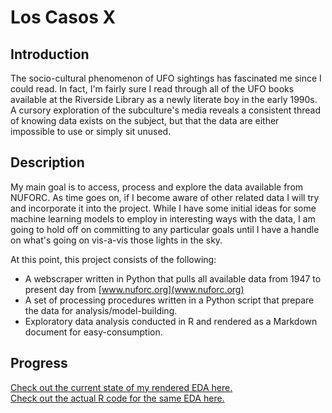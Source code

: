 # Los Casos X
## Introduction
The socio-cultural phenomenon of UFO sightings has fascinated me since I could read. In fact, I'm fairly sure I read through all of the UFO books available at the Riverside Library as a newly literate boy in the early 1990s. A cursory exploration of the subculture's media reveals a consistent thread of knowing data exists on the subject, but that the data are either impossible to use or simply sit unused.

## Description
My main goal is to access, process and explore the data available from NUFORC. As time goes on, if I become aware of other related data I will try and incorporate it into the project. While I have some initial ideas for some machine learning models to employ in interesting ways with the data, I am going to hold off on committing to any particular goals until I have a handle on what's going on vis-a-vis those lights in the sky.

At this point, this project consists of the following:

* A webscraper written in Python that pulls all available data from 1947 to present day from [www.nuforc.org](www.nuforc.org)
* A set of processing procedures written in a Python script that prepare the data for analysis/model-building.
* Exploratory data analysis conducted in R and rendered as a Markdown document for easy-consumption.

## Progress
[Check out the current state of my rendered EDA here.](./nuforc_eda.md)  
[Check out the actual R code for the same EDA here.](./nuforc_eda.Rmd)
